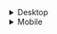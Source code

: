 <details>
<summary>Desktop</summary>

1. [github: ntfy: Send push notifications to your phone or desktop via PUT/POST](https://ntfy.sh/)
1. [Tauri & ReactJS - Modern Desktop App Tutorial](https://youtube.com/playlist?list=PLmWYh0f8jKSjt9VC5sq2T3mFETasG2p2L)
1. [How To Create And Deploy A VSCode Extension](https://youtu.be/q5V4T3o3CXE)

</details>

<details>
<summary>Mobile</summary>

will be added

</details>
